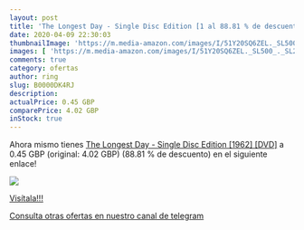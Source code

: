 ```yaml
---
layout: post
title: 'The Longest Day - Single Disc Edition [1 al 88.81 % de descuento'
date: 2020-04-09 22:30:03
thumbnailImage: 'https://m.media-amazon.com/images/I/51Y20SQ6ZEL._SL500_._SL200_.jpg'
images: [ 'https://m.media-amazon.com/images/I/51Y20SQ6ZEL._SL500_._SL200_.jpg' ]
comments: true
category: ofertas
author: ring
slug: B0000DK4RJ
description:
actualPrice: 0.45 GBP
comparePrice: 4.02 GBP
inStock: true
---
```


Ahora mismo tienes [The Longest Day - Single Disc Edition [1962] [DVD]](https://www.amazon.com/dp/B0000DK4RJ/?tag=redken08-20) a 0.45 GBP (original: 4.02 GBP) (88.81 %  de descuento) en el siguiente enlace!

[![](https://m.media-amazon.com/images/I/51Y20SQ6ZEL._SL500_._SL200_.jpg)](https://www.amazon.com/dp/B0000DK4RJ/?tag=redken08-20)

[Visítala!!!](https://www.amazon.com/dp/B0000DK4RJ/?tag=redken08-20)

[Consulta otras ofertas en nuestro canal de telegram](https://t.me/s/ofertas25)
